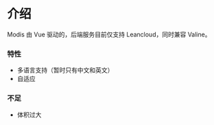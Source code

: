 # 介绍

Modis 由 Vue 驱动的，后端服务目前仅支持 Leancloud，同时兼容 Valine。

### 特性

- 多语言支持（暂时只有中文和英文）
- 自适应

### 不足

- 体积过大
